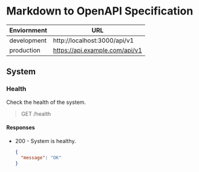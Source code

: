 # Markdown to OpenAPI Specification

| Enviornment | URL                            |
| ----------- | ------------------------------ |
| development | http://localhost:3000/api/v1   |
| production  | https://api.example.com/api/v1 |

## System

### Health

Check the health of the system.

> GET /health

#### Responses

- 200 - System is healthy.

  ```json
  {
    "message": "OK"
  }
  ```
